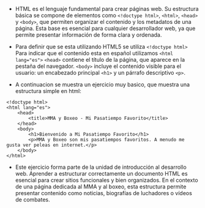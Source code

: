 - HTML es el lenguaje fundamental para crear páginas web. Su estructura básica se compone de elementos como `<!doctype html>`, `<html>`, `<head>` y `<body>`, que permiten organizar el contenido y los metadatos de una página. Esta base es esencial para cualquier desarrollador web, ya que permite presentar información de forma clara y ordenada.




- Para definir que se esta utilizando HTML5 se utiliza `<!doctype html>` 
Para indicar que el contenido esta en español utilizamos `<html lang="es">` 
`<head>` contiene el título de la página, que aparece en la pestaña del navegador.
`<body>` incluye el contenido visible para el usuario: un encabezado principal `<h1>` y un párrafo descriptivo `<p>`.




- A continuacion se muestra un ejercicio muy basico, que muestra una estructura simple en html:

```
<!doctype html>
<html lang="es">
    <head>
        <title>MMA y Boxeo - Mi Pasatiempo Favorito</title>
    </head>
    <body>
        <h1>Bienvenido a Mi Pasatiempo Favorito</h1>
        <p>MMA y Boxeo son mis pasatiempos favoritos. A menudo me gusta ver peleas en internet.</p>
    </body>
</html>
```


- Este ejercicio forma parte de la unidad de introducción al desarrollo web. Aprender a estructurar correctamente un documento HTML es esencial para crear sitios funcionales y bien organizados. En el contexto de una página dedicada al MMA y al boxeo, esta estructura permite presentar contenido como noticias, biografías de luchadores o vídeos de combates.

